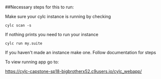 ##Necessary steps for this to run:

Make sure your cylc instance is running by checking 

`cylc scan -s`

If nothing prints you need to run your instance

`cylc run my.suite`

If you haven't made an instance make one. Follow documentation for steps

To view running app go to:

https://cylc-capstone-sp18-bigbrotherx52.c9users.io/cylc_webapp/